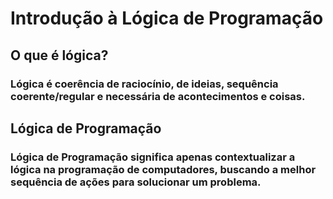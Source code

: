 # Introdução à Lógica de Programação

## O que é lógica?

### Lógica é coerência de raciocínio, de ideias, sequência coerente/regular e necessária de acontecimentos e coisas.

## Lógica de Programação

### Lógica de Programação significa apenas contextualizar a lógica na programação de computadores, buscando a melhor sequência de ações para solucionar um problema.

